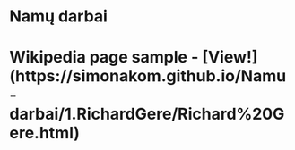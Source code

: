 <h1>Namų darbai<h1>

<p>Wikipedia page sample  - [View!](https://simonakom.github.io/Namu-darbai/1.RichardGere/Richard%20Gere.html)</p>